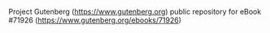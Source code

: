 Project Gutenberg (https://www.gutenberg.org) public repository
for eBook #71926 (https://www.gutenberg.org/ebooks/71926)

